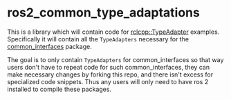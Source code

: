 # ros2_common_type_adaptations

This is a library which will contain code for [rclcpp::TypeAdapter](https://github.com/ros2/rclcpp/blob/rolling/rclcpp/include/rclcpp/type_adapter.hpp) examples. Specifically it will contain all the `TypeAdapters` necessary for the [common_interfaces](https://github.com/ros2/common_interfaces) package.

The goal is to only contain `TypeAdapters` for common_interfaces so that way users don't have to repeat code for such common_interfaces, they can make necessary changes by forking this repo, and there isn't excess for specialized code snippets. Thus any users will only need to have ros 2 installed to compile these packages.

